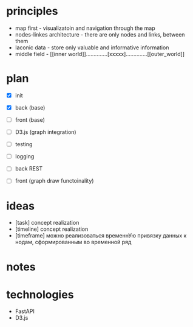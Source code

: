 # principles
- map first - visualizatoin and navigation through the map
- nodes-linkes architecture - there are only nodes and links, between them
- laconic data - store only valuable and informative information
- middle field - [[inner world]]..............[xxxxx]..............[[outer_world]]


# plan
- [x] init
- [x] back (base)
- [ ] front (base)
- [ ] D3.js (graph integration)
- [ ] testing
- [ ] logging
- [ ] back REST
- [ ] front (graph draw functoinality)


# ideas
- [task] concept realization
- [timeline] concept realization
- [timeframe] можно реализоваться временнУю привязку данных к нодам, сформированным во временной ряд


# notes


# technologies
- FastAPI
- D3.js